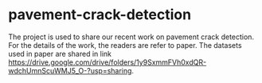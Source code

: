 # pavement-crack-detection
The project is used to share our recent work on pavement crack detection. For the details of the work, the readers are refer to paper.
The datasets used in paper are shared in link https://drive.google.com/drive/folders/1y9SxmmFVh0xdQR-wdchUmnScuWMJ5_O-?usp=sharing.
